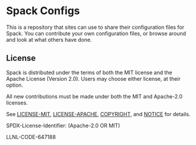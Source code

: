 # Spack Configs

This is a repository that sites can use to share their configuration
files for Spack.  You can contribute your own configuration files, or
browse around and look at what others have done.

License
----------------

Spack is distributed under the terms of both the MIT license and the
Apache License (Version 2.0). Users may choose either license, at their
option.

All new contributions must be made under both the MIT and Apache-2.0
licenses.

See [LICENSE-MIT](https://github.com/spack/spack-configs/blob/master/LICENSE-MIT),
[LICENSE-APACHE](https://github.com/spack/spack-configs/blob/master/LICENSE-APACHE),
[COPYRIGHT](https://github.com/spack/spack-configs/blob/master/COPYRIGHT), and
[NOTICE](https://github.com/spack/spack-configs/blob/master/NOTICE) for details.

SPDX-License-Identifier: (Apache-2.0 OR MIT)

LLNL-CODE-647188
